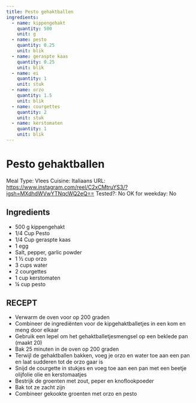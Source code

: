 ```yaml
---
title: Pesto gehaktballen
ingredients:
  - name: kippengehakt
    quantity: 500
    unit: g
  - name: pesto
    quantity: 0.25
    unit: blik
  - name: geraspte kaas
    quantity: 0.25
    unit: blik
  - name: ei
    quantity: 1
    unit: stuk
  - name: orzo
    quantity: 1.5
    unit: blik
  - name: courgettes
    quantity: 2
    unit: stuk
  - name: kerstomaten
    quantity: 1
    unit: blik
---
```


# Pesto gehaktballen

Meal Type: Vlees
Cuisine: Italiaans
URL: https://www.instagram.com/reel/C2xCMtruYS3/?igsh=MXdhdWVwYTNqcWQ2eQ==
Tested?: No
OK for weekday: No

## Ingredients
- 500 g kippengehakt
- 1/4 Cup Pesto
- 1/4 Cup geraspte kaas
- 1 egg
- Salt, pepper, garlic powder
- 1 ½ cup orzo
- 3 cups water
- 2 courgettes
- 1 cup kerstomaten
- ¼ cup pesto

## RECEPT

- Verwarm de oven voor op 200 graden
- Combineer de ingrediënten voor de kipgehaktballetjes in een kom
en meng door elkaar
- Gebruik een lepel om het gehaktballetjesmengsel op een
beklede pan (maakt 20)
- Bak 25 minuten in de oven op 200 graden
- Terwijl de gehaktballen bakken, voeg je orzo en water toe aan een pan
en laat sudderen tot de orzo gaar is
- Snijd de courgette in stukjes en voeg toe aan een pan met een beetje olijfolie
olie en kerstomaatjes
- Bestrijk de groenten met zout, peper en knoflookpoeder
- Bak tot ze zacht zijn
- Combineer gekookte groenten met orzo en pesto